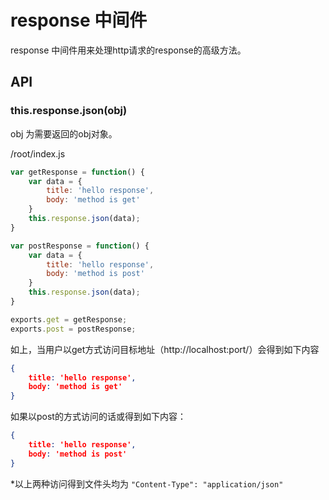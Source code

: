 # response 中间件

response 中间件用来处理http请求的response的高级方法。

## API

### this.response.json(obj)

obj 为需要返回的obj对象。


/root/index.js

```javascript
var getResponse = function() {
    var data = {
        title: 'hello response',
        body: 'method is get'
    }
    this.response.json(data);
}

var postResponse = function() {
    var data = {
        title: 'hello response',
        body: 'method is post'
    }
    this.response.json(data);
}

exports.get = getResponse;
exports.post = postResponse;
```

如上，当用户以get方式访问目标地址（http://localhost:port/）会得到如下内容 

```JSON
{
    title: 'hello response',
    body: 'method is get'
}
```

如果以post的方式访问的话或得到如下内容：

```JSON
{
    title: 'hello response',
    body: 'method is post'
}
```

*以上两种访问得到文件头均为 `"Content-Type": "application/json"`